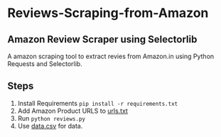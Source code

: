 # Reviews-Scraping-from-Amazon
<h2>Amazon Review Scraper using Selectorlib </h2>

A amazon scraping tool to extract revies from Amazon.in using Python Requests and Selectorlib.

## Steps
1. Install Requirements `pip install -r requirements.txt`
2. Add Amazon Product URLS to [urls.txt](urls.txt)
3. Run `python reviews.py`
4. Use [data.csv](data.csv) for data.

